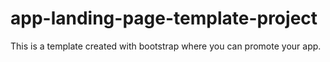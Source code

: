 # app-landing-page-template-project
This is a template created with bootstrap where you can promote your app.
